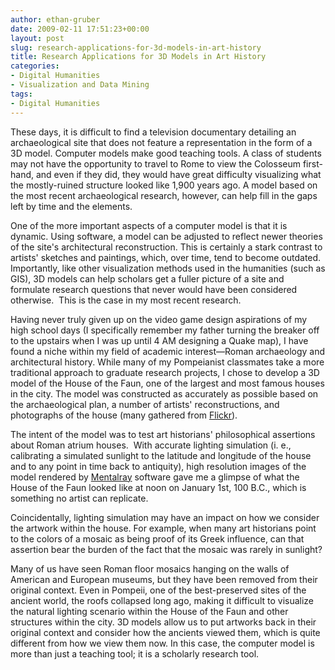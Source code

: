 ```yaml
---
author: ethan-gruber
date: 2009-02-11 17:51:23+00:00
layout: post
slug: research-applications-for-3d-models-in-art-history
title: Research Applications for 3D Models in Art History
categories:
- Digital Humanities
- Visualization and Data Mining
tags:
- Digital Humanities
---
```


These days, it is difficult to find a television documentary detailing an archaeological site that does not feature a representation in the form of a 3D model.  Computer models make good teaching tools.  A class of students may not have the opportunity to travel to Rome to view the Colosseum first-hand, and even if they did, they would have great difficulty visualizing what the mostly-ruined structure looked like 1,900 years ago.  A model based on the most recent archaeological research, however, can help fill in the gaps left by time and the elements. 


One of the more important aspects of a computer model is that it is dynamic.  Using software, a model can be adjusted to reflect newer theories of the site's architectural reconstruction.  This is certainly a stark contrast to artists' sketches and paintings, which, over time, tend to become outdated.  Importantly, like other visualization methods used in the humanities (such as GIS), 3D models can help scholars get a fuller picture of a site and formulate research questions that never would have been considered otherwise.  This is the case in my most recent research.


Having never truly given up on the video game design aspirations of my high school days (I specifically remember my father turning the breaker off to the upstairs when I was up until 4 AM designing a Quake map), I have found a niche within my field of academic interest&mdash;Roman archaeology and architectural history.  While many of my Pompeianist classmates take a more traditional approach to graduate research projects, I chose to develop a 3D model of the House of the Faun, one of the largest and most famous houses in the city.  The model was constructed as accurately as possible based on the archaeological plan, a number of artists' reconstructions, and photographs of the house (many gathered from [Flickr](http://www.flickr.com/)).




The intent of the model was to test art historians' philosophical assertions about Roman atrium houses.  With accurate lighting simulation (i. e., calibrating a simulated sunlight to the latitude and longitude of the house and to any point in time back to antiquity), high resolution images of the model rendered by [Mentalray](http://www.mentalimages.com/) software gave me a glimpse of what the House of the Faun looked like at noon on January 1st, 100 B.C., which is something no artist can replicate.




Coincidentally, lighting simulation may have an impact on how we consider the artwork within the house.  For example, when many art historians point to the colors of a mosaic as being proof of its Greek influence, can that assertion bear the burden of the fact that the mosaic was rarely in sunlight?




<!-- ![House of the Faun](http://farm4.static.flickr.com/3316/3300953093_53b43154c2.jpg) -->




Many of us have seen Roman floor mosaics hanging on the walls of American and European museums, but they have been removed from their original context.  Even in Pompeii, one of the best-preserved sites of the ancient world, the roofs collapsed long ago, making it difficult to visualize the natural lighting scenario within the House of the Faun and other structures within the city.  3D models allow us to put artworks back in their original context and consider how the ancients viewed them, which is quite different from how we view them now.  In this case, the computer model is more than just a teaching tool; it is a scholarly research tool.
